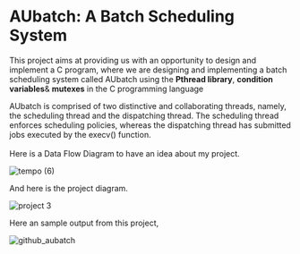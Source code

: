 #                                           AUbatch: A Batch Scheduling System

This project aims at providing us with an opportunity to design and implement a C program, where we are designing and implementing a batch scheduling system called
AUbatch using  the  <strong>Pthread library</strong>, <strong>condition variables</strong>&  <strong>mutexes</strong> in the C programming language<br/>

AUbatch is comprised of two distinctive and collaborating threads, namely, the scheduling thread and the dispatching thread. The scheduling thread enforces scheduling policies, whereas
the dispatching thread has submitted jobs executed by the execv() function.<br /><br />
Here is a Data Flow Diagram to have an idea about my project.


![tempo (6)](https://user-images.githubusercontent.com/95582826/225745708-a2cdd0aa-7cdf-4336-84ba-ed9b5e495845.png)



And here is the project diagram.


![project 3](https://user-images.githubusercontent.com/95582826/225746865-4b079a67-b3f9-490c-b136-84fe21c016a2.png)

Here an sample output from this project,

![github_aubatch](https://user-images.githubusercontent.com/95582826/226696603-b66a9fde-b98f-403e-aaf5-49163b9e4985.png)



